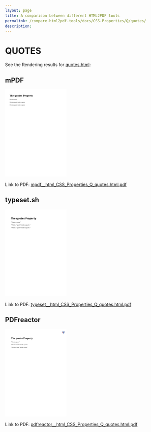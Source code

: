 ```yaml
---
layout: page
title: A comparison between different HTML2PDF tools
permalink: /compare.html2pdf.tools/docs/CSS-Properties/Q/quotes/
description: 
---
```


# QUOTES

See the Rendering results for [quotes.html](/html/CSS%20Properties/Q/quotes.html):

## mPDF
![](mpdf__html_CSS_Properties_Q_quotes.html.png) 

Link to PDF: [mpdf__html_CSS_Properties_Q_quotes.html.pdf](mpdf__html_CSS_Properties_Q_quotes.html.pdf)

## typeset.sh
![](typeset__html_CSS_Properties_Q_quotes.html.png) 

Link to PDF: [typeset__html_CSS_Properties_Q_quotes.html.pdf](typeset__html_CSS_Properties_Q_quotes.html.pdf)

## PDFreactor
![](pdfreactor__html_CSS_Properties_Q_quotes.html.png) 

Link to PDF: [pdfreactor__html_CSS_Properties_Q_quotes.html.pdf](pdfreactor__html_CSS_Properties_Q_quotes.html.pdf)
